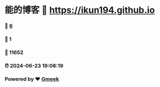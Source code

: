 # 能的博客 :link: https://ikun194.github.io 
### :page_facing_up: [6](https://ikun194.github.io/tag.html) 
### :speech_balloon: 1 
### :hibiscus: 11652 
### :alarm_clock: 2024-06-23 19:08:19 
### Powered by :heart: [Gmeek](https://github.com/Meekdai/Gmeek)
